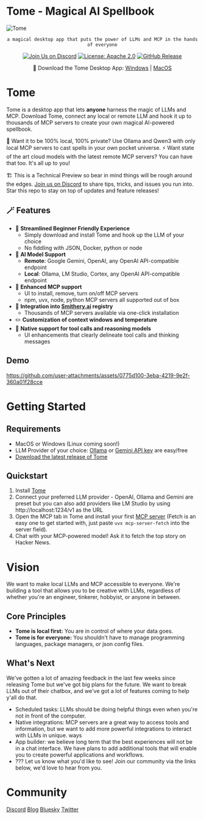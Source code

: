 # Tome - Magical AI Spellbook

<img src="https://raw.githubusercontent.com/runebookai/tome/main/static/images/repo-header.png" alt="Tome" />

<p align="center">
    <code>a magical desktop app that puts the power of LLMs and MCP in the hands of everyone</code>
</p>

<p align="center">
    <a href="https://discord.gg/9CH6us29YA" target="_blank"><img src="https://img.shields.io/discord/1365100902561742868?logo=discord&logoColor=fff&label=Join%20Us!&color=9D7CD8" alt="Join Us on Discord" /></a>
    <a href="https://opensource.org/licenses/Apache-2.0" target="_blank"><img src="https://img.shields.io/badge/License-Apache_2.0-blue.svg" alt="License: Apache 2.0" /></a>
    <a href="https://github.com/runebookai/tome/releases" target="_blank"><img src="https://img.shields.io/github/v/release/runebookai/tome" alt="GitHub Release" /></a>
</p>

<p align="center">
    🔮 Download the Tome Desktop App: <a href="https://github.com/runebookai/tome/releases/download/0.6.0/Tome_0.6.0_x64-setup.exe">Windows</a> | <a href="https://github.com/runebookai/tome/releases/download/0.6.0/Tome_0.6.0_aarch64.dmg">MacOS</a>
</p>

# Tome

Tome is a desktop app that lets **anyone** harness the magic of LLMs and MCP. Download Tome, connect any local or remote LLM and hook it up to thousands of MCP servers to create your own magical AI-powered spellbook.

🫥 Want it to be 100% local, 100% private? Use Ollama and Qwen3 with only local MCP servers to cast spells in your own pocket universe. ⚡ Want state of the art cloud models with the latest remote MCP servers? You can have that too. It's all up to you!

🏗️ This is a Technical Preview so bear in mind things will be rough around the edges. [Join us on Discord](https://discord.gg/9CH6us29YA) to share tips, tricks, and issues you run into. Star this repo to stay on top of updates and feature releases!

## 🪄 Features

- 🧙 **Streamlined Beginner Friendly Experience**
  - Simply download and install Tome and hook up the LLM of your choice
  - No fiddling with JSON, Docker, python or node
- 🤖 **AI Model Support**
  - **Remote**: Google Gemini, OpenAI, any OpenAI API-compatible endpoint
  - **Local**: Ollama, LM Studio, Cortex, any OpenAI API-compatible endpoint
- 🔮 **Enhanced MCP support**
  - UI to install, remove, turn on/off MCP servers
  - npm, uvx, node, python MCP servers all supported out of box
- 🏪 **Integration into [Smithery.ai](https://smithery.ai) registry**
  - Thousands of MCP servers available via one-click installation
- ✏️ **Customization of context windows and temperature**
- 🧰 **Native support for tool calls and reasoning models**
  - UI enhancements that clearly delineate tool calls and thinking messages

## Demo

https://github.com/user-attachments/assets/0775d100-3eba-4219-9e2f-360a01f28cce

# Getting Started

## Requirements

- MacOS or Windows (Linux coming soon!)
- LLM Provider of your choice: [Ollama](https://ollama.com/) or [Gemini API key](https://aistudio.google.com/app/apikey) are easy/free
- [Download the latest release of Tome](https://github.com/runebookai/tome/releases)

## Quickstart

1. Install [Tome](https://github.com/runebookai/tome/releases)
2. Connect your preferred LLM provider - OpenAI, Ollama and Gemini are preset but you can also add providers like LM Studio by using http://localhost:1234/v1 as the URL
3. Open the MCP tab in Tome and install your first [MCP server](https://github.com/modelcontextprotocol/servers) (Fetch is an easy one to get started with, just paste `uvx mcp-server-fetch` into the server field).
4. Chat with your MCP-powered model! Ask it to fetch the top story on Hacker News.

# Vision

We want to make local LLMs and MCP accessible to everyone. We're building a tool that allows you to be creative with LLMs, regardless
of whether you're an engineer, tinkerer, hobbyist, or anyone in between.

## Core Principles

- **Tome is local first:** You are in control of where your data goes.
- **Tome is for everyone:** You shouldn't have to manage programming languages, package managers, or json config files.

## What's Next

We've gotten a lot of amazing feedback in the last few weeks since releasing Tome but we've got big plans for the future. We want to break LLMs out of their chatbox, and we've got a lot of features coming to help y'all do that.

- Scheduled tasks: LLMs should be doing helpful things even when you're not in front of the computer.
- Native integrations: MCP servers are a great way to access tools and information, but we want to add more powerful integrations to interact with LLMs in unique. ways
- App builder: we believe long term that the best experiences will not be in a chat interface. We have plans to add additional tools that will enable you to create powerful applications and workflows.
- ??? Let us know what you'd like to see! Join our community via the links below, we'd love to hear from you.

# Community

[Discord](https://discord.gg/9CH6us29YA) [Blog](https://blog.runebook.ai) [Bluesky](https://bsky.app/profile/gettome.app) [Twitter](https://twitter.com/get_tome) 
